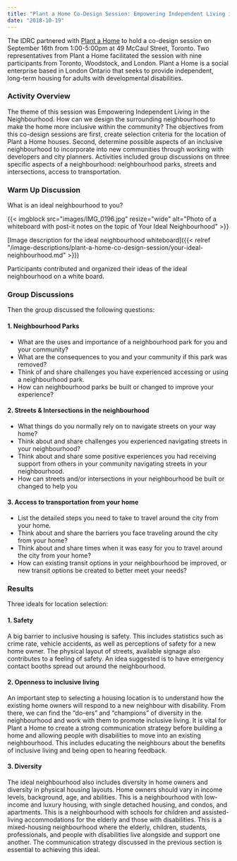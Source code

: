 ```yaml
---
title: "Plant a Home Co-Design Session: Empowering Independent Living in the Neighbourhood"
date: "2018-10-19"
---
```


The IDRC partnered with [Plant a Home](https://plantahome.ca/) to hold a co-design session on September 16th from 1:00-5:00pm at 49 McCaul Street, Toronto. Two representatives from Plant a Home facilitated the session with nine participants from Toronto, Woodstock, and London. Plant a Home is a social enterprise based in London Ontario that seeks to provide independent, long-term housing for adults with developmental disabilities.

### Activity Overview

The theme of this session was Empowering Independent Living in the Neighbourhood. How can we design the surrounding neighbourhood to make the home more inclusive within the community? The objectives from this co-design sessions are first, create selection criteria for the location of Plant a Home houses. Second, determine possible aspects of an inclusive neighbourhood to incorporate into new communities through working with developers and city planners. Activities included group discussions on three specific aspects of a neighbourhood: neighbourhood parks, streets and intersections, access to transportation.

### Warm Up Discussion

What is an ideal neighbourhood to you?

{{< imgblock src="images/IMG_0196.jpg" resize="wide" alt="Photo of a whiteboard with post-it notes on the topic of Your Ideal Neighbourhood" >}}

[Image description for the ideal neighbourhood whiteboard]({{< relref "/image-descriptions/plant-a-home-co-design-session/your-ideal-neighbourhood.md" >}})

Participants contributed and organized their ideas of the ideal neighbourhood on a white board.

### Group Discussions

Then the group discussed the following questions:

#### 1. Neighbourhood Parks

- What are the uses and importance of a neighbourhood park for you and your community?
- What are the consequences to you and your community if this park was removed?
- Think of and share challenges you have experienced accessing or using a neighbourhood park.
- How can neighbourhood parks be built or changed to improve your experience?

#### 2. Streets & Intersections in the neighbourhood

- What things do you normally rely on to navigate streets on your way home?
- Think about and share challenges you experienced navigating streets in your neighbourhood?
- Think about and share some positive experiences you had receiving support from others in your community navigating streets in your neighbourhood.
- How can streets and/or intersections in your neighbourhood be built or changed to help you

#### 3. Access to transportation from your home

- List the detailed steps you need to take to travel around the city from your home.
- Think about and share the barriers you face traveling around the city from your home?
- Think about and share times when it was easy for you to travel around the city from your home?
- How can existing transit options in your neighbourhood be improved, or new transit options be created to better meet your needs?

### Results

Three ideals for location selection:

#### 1. Safety

A big barrier to inclusive housing is safety. This includes statistics such as crime rate, vehicle accidents, as well as perceptions of safety for a new home owner. The physical layout of streets, available signage also contributes to a feeling of safety. An idea suggested is to have emergency contact booths spread out around the neighbourhood.

#### 2. Openness to inclusive living

An important step to selecting a housing location is to understand how the existing home owners will respond to a new neighbour with disability. From there, we can find the “do-ers” and “champions” of diversity in the neighbourhood and work with them to promote inclusive living. It is vital for Plant a Home to create a strong communication strategy before building a home and allowing people with disabilities to move into an existing neighbourhood. This includes educating the neighbours about the benefits of inclusive living and being open to hearing feedback.

#### 3. Diversity

The ideal neighbourhood also includes diversity in home owners and diversity in physical housing layouts. Home owners should vary in income levels, background, age, and abilities. This is a neighbourhood with low-income and luxury housing, with single detached housing, and condos, and apartments. This is a neighbourhood with schools for children and assisted-living accommodations for the elderly and those with disabilities. This is a mixed-housing neighbourhood where the elderly, children, students, professionals, and people with disabilities live alongside and support one another. The communication strategy discussed in the previous section is essential to achieving this ideal.
